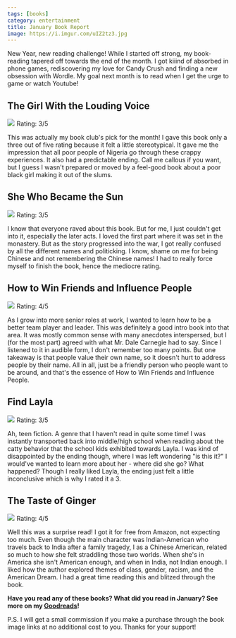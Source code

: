 ```yaml
---
tags: [books]
category: entertainment
title: January Book Report
image: https://i.imgur.com/uIZ2tz3.jpg
---
```


New Year, new reading challenge! While I started off strong, my book-reading tapered off towards the end of the month. I got kiiind of absorbed in phone games, rediscovering my love for Candy Crush and finding a new obsession with Wordle. My goal next month is to read when I get the urge to game or watch Youtube!

## The Girl With the Louding Voice
<a href="https://www.amazon.com/Girl-Louding-Voice-Novel-ebook/dp/B07SCTZ4RQ?keywords=the+girl+with+the+louding+voice&qid=1643336718&sprefix=the+girl+with+%2Caps%2C157&sr=8-1&linkCode=li3&tag=jessicapei-20&linkId=0b23d83d1159289fcec046be6cfc84b0&language=en_US&ref_=as_li_ss_il" target="_blank"><img border="0" src="//ws-na.amazon-adsystem.com/widgets/q?_encoding=UTF8&ASIN=B07SCTZ4RQ&Format=_SL250_&ID=AsinImage&MarketPlace=US&ServiceVersion=20070822&WS=1&tag=jessicapei-20&language=en_US" ></a><img src="https://ir-na.amazon-adsystem.com/e/ir?t=jessicapei-20&language=en_US&l=li3&o=1&a=B07SCTZ4RQ" width="1" height="1" border="0" alt="" style="border:none !important; margin:0px !important;" />
Rating: 3/5

This was actually my book club's pick for the month! I gave this book only a three out of five rating because it felt a little stereotypical. It gave me the impression that all poor people of Nigeria go through these crappy experiences. It also had a predictable ending. Call me callous if you want, but I guess I wasn't prepared or moved by a feel-good book about a poor black girl making it out of the slums.

## She Who Became the Sun
<a href="https://www.amazon.com/gp/product/B08GZXND63?ie=UTF8&SubscriptionId=1MGPYB6YW3HWK55XCGG2&linkCode=li3&tag=jessicapei-20&linkId=cf30d179f71b9718dfd6377704279764&language=en_US&ref_=as_li_ss_il" target="_blank"><img border="0" src="//ws-na.amazon-adsystem.com/widgets/q?_encoding=UTF8&ASIN=B08GZXND63&Format=_SL250_&ID=AsinImage&MarketPlace=US&ServiceVersion=20070822&WS=1&tag=jessicapei-20&language=en_US" ></a><img src="https://ir-na.amazon-adsystem.com/e/ir?t=jessicapei-20&language=en_US&l=li3&o=1&a=B08GZXND63" width="1" height="1" border="0" alt="" style="border:none !important; margin:0px !important;" />
Rating: 3/5

I know that everyone raved about this book. But for me, I just couldn't get into it, especially the later acts. I loved the first part where it was set in the monastery. But as the story progressed into the war, I got really confused by all the different names and politicking. I know, shame on me for being Chinese and not remembering the Chinese names! I had to really force myself to finish the book, hence the mediocre rating.

## How to Win Friends and Influence People
<a href="https://www.amazon.com/How-Win-Friends-Influence-People-ebook/dp/B003WEAI4E?adid=082VK13VJJCZTQYGWWCZ&campaign=211041&keywords=How+to+Win+Friends+and+Influence+People&qid=1644282677&s=books&sr=1-1&linkCode=li3&tag=jessicapei-20&linkId=34027449fd1a4e113b310709e817f4ff&language=en_US&ref_=as_li_ss_il" target="_blank"><img border="0" src="//ws-na.amazon-adsystem.com/widgets/q?_encoding=UTF8&ASIN=B003WEAI4E&Format=_SL250_&ID=AsinImage&MarketPlace=US&ServiceVersion=20070822&WS=1&tag=jessicapei-20&language=en_US" ></a><img src="https://ir-na.amazon-adsystem.com/e/ir?t=jessicapei-20&language=en_US&l=li3&o=1&a=B003WEAI4E" width="1" height="1" border="0" alt="" style="border:none !important; margin:0px !important;" />
Rating: 4/5

As I grow into more senior roles at work, I wanted to learn how to be a better team player and leader. This was definitely a good intro book into that area. It was mostly common sense with many anecdotes interspersed, but I (for the most part) agreed with what Mr. Dale Carnegie had to say. Since I listened to it in audible form, I don't remember too many points. But one takeaway is that people value their own name, so it doesn't hurt to address people by their name. All in all, just be a friendly person who people want to be around, and that's the essence of How to Win Friends and Influence People.

## Find Layla
<a href="https://www.amazon.com/gp/product/B0811XMCWL?ie=UTF8&SubscriptionId=1MGPYB6YW3HWK55XCGG2&linkCode=li3&tag=jessicapei-20&linkId=e0f35d6a1f24cbfb01ec02da78d123c1&language=en_US&ref_=as_li_ss_il" target="_blank"><img border="0" src="//ws-na.amazon-adsystem.com/widgets/q?_encoding=UTF8&ASIN=B0811XMCWL&Format=_SL250_&ID=AsinImage&MarketPlace=US&ServiceVersion=20070822&WS=1&tag=jessicapei-20&language=en_US" ></a><img src="https://ir-na.amazon-adsystem.com/e/ir?t=jessicapei-20&language=en_US&l=li3&o=1&a=B0811XMCWL" width="1" height="1" border="0" alt="" style="border:none !important; margin:0px !important;" />
Rating: 3/5

Ah, teen fiction. A genre that I haven't read in quite some time! I was instantly transported back into middle/high school when reading about the catty behavior that the school kids exhibited towards Layla. I was kind of disappointed by the ending though, where I was left wondering "is this it?" I would've wanted to learn more about her - where did she go? What happened? Though I really liked Layla, the ending just felt a little inconclusive which is why I rated it a 3.

## The Taste of Ginger
<a href="https://www.amazon.com/gp/product/B08YYYVVTC?ie=UTF8&SubscriptionId=1MGPYB6YW3HWK55XCGG2&linkCode=li3&tag=jessicapei-20&linkId=780eb2bdf6df17cad4b2549045063f7b&language=en_US&ref_=as_li_ss_il" target="_blank"><img border="0" src="//ws-na.amazon-adsystem.com/widgets/q?_encoding=UTF8&ASIN=B08YYYVVTC&Format=_SL250_&ID=AsinImage&MarketPlace=US&ServiceVersion=20070822&WS=1&tag=jessicapei-20&language=en_US" ></a><img src="https://ir-na.amazon-adsystem.com/e/ir?t=jessicapei-20&language=en_US&l=li3&o=1&a=B08YYYVVTC" width="1" height="1" border="0" alt="" style="border:none !important; margin:0px !important;" />
Rating: 4/5

Well this was a surprise read! I got it for free from Amazon, not expecting too much. Even though the main character was Indian-American who travels back to India after a family tragedy, I as a Chinese American, related so much to how she felt straddling those two worlds. When she's in America she isn't American enough, and when in India, not Indian enough. I liked how the author explored themes of class, gender, racism, and the American Dream. I had a great time reading this and blitzed through the book.

**Have you read any of these books? What did you read in January? See more on my [Goodreads](https://www.goodreads.com/user/show/7454797-jessica)!**

P.S. I will get a small commission if you make a purchase through the book image links at no additional cost to you. Thanks for your support!